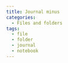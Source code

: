 ```yaml
---
title: Journal minus
categories:
  - Files and folders
tags:
  - file
  - folder
  - journal
  - notebook
---
```

